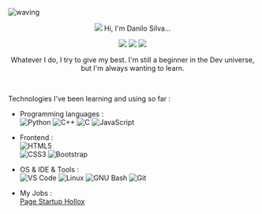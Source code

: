 ![waving](https://capsule-render.vercel.app/api?type=waving&height=150&width=300&fontAlign=80&fontAlignY=40&color=gradient)

<p align="center">
<img src="https://ezgif.com/images/loadcat.gif"/>
Hi, I'm Danilo Silva... 
<p  align="center">
<a href="https://www.linkedin.com/in/danilo-silva-628671b3/"><img src="https://img.shields.io/badge/-Danilo%20Silva-blue?style=flat-square&logo=Linkedin&logoColor=white&link=hhttps://www.linkedin.com/in/danilo-silva-628671b3/" /></a>  
<img src="https://visitor-badge.laobi.icu/badge?page_id=sia2602"/>
<img src="https://img.shields.io/github/followers/sia2602?style=social"/>  
</p>   
</p>  

<p align="center">
Whatever I do, I try to give my best. I'm still a beginner in the Dev universe, but I'm always wanting to learn.
</p>  
  
<br> 

Technologies I've been learning and using so far :

- Programming languages : <br />
    ![Python](https://img.shields.io/badge/-Python-3776AB?logo=Python&logoColor=3776AB&style=social)
    ![C++](https://img.shields.io/badge/-C++-00599C?logo=c%2B%2B&style=social)
    ![C](https://img.shields.io/badge/-C-A8B9CC?logo=c&style=social)
    ![JavaScript](https://img.shields.io/badge/-JavaScript-F7DF1E?logo=JavaScript&logoColor=F7DF1E&style=social)    
    
- Frontend : <br />
    ![HTML5](https://img.shields.io/badge/-HTML5-E34F26?logo=HTML5&logoColor=E34F26&style=social)   
    ![CSS3](https://img.shields.io/badge/-CSS3-1572B6?logo=CSS3&logoColor=1572B6&style=social)
    ![Bootstrap](https://img.shields.io/badge/-Bootstrap-7952B3?logo=Bootstrap&logoColor=7952B3&style=social)

- OS & IDE & Tools : <br />
    ![VS Code](http://img.shields.io/badge/-VS%20Code-eee?style=flat-square&logo=visual-studio-code&logoColor=007ACC)
    ![Linux](http://img.shields.io/badge/-Linux-eee?style=flat-square&logo=linux&logoColor=D67A10)
    ![GNU Bash](http://img.shields.io/badge/-GNU%20Bash-eee?style=flat-square&logo=gnu-bash&logoColor=663399)
    ![Git](http://img.shields.io/badge/-Git-eee?style=flat-square&logo=git&logoColor=F05032)
    
- My Jobs : <br />
  <a href="https://www.hollox.com.br/">Page Startup Hollox</a> 
